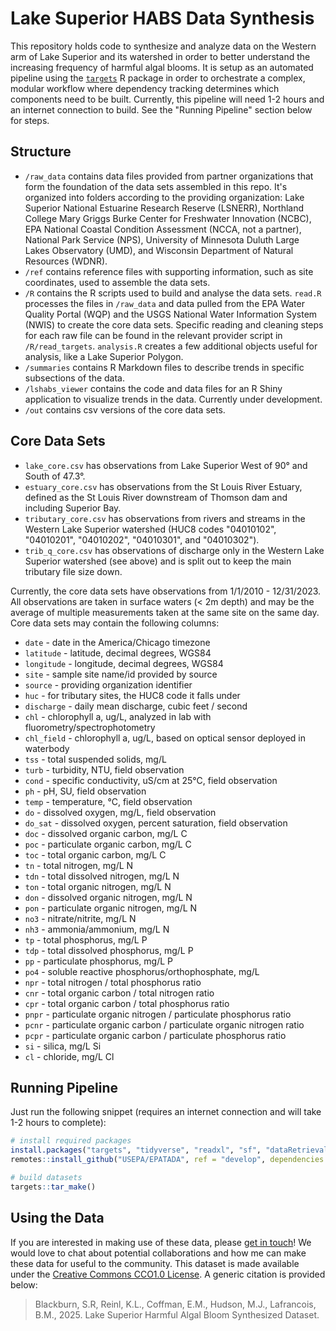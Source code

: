 # Lake Superior HABS Data Synthesis

This repository holds code to synthesize and analyze data on the Western arm of Lake Superior and its watershed in order to better understand the increasing frequency of harmful algal blooms. It is setup as an automated pipeline using the [`targets`](https://books.ropensci.org/targets/) R package in order to orchestrate a complex, modular workflow where dependency tracking determines which components need to be built. Currently, this pipeline will need 1-2 hours and an internet connection to build. See the "Running Pipeline" section below for steps.

## Structure

-   `/raw_data` contains data files provided from partner organizations that form the foundation of the data sets assembled in this repo. It's organized into folders according to the providing organization: Lake Superior National Estuarine Research Reserve (LSNERR), Northland College Mary Griggs Burke Center for Freshwater Innovation (NCBC), EPA National Coastal Condition Assessment (NCCA, not a partner), National Park Service (NPS), University of Minnesota Duluth Large Lakes Observatory (UMD), and Wisconsin Department of Natural Resources (WDNR).
-   `/ref` contains reference files with supporting information, such as site coordinates, used to assemble the data sets.
-   `/R` contains the R scripts used to build and analyse the data sets. `read.R` processes the files in `/raw_data` and data pulled from the EPA Water Quality Portal (WQP) and the USGS National Water Information System (NWIS) to create the core data sets. Specific reading and cleaning steps for each raw file can be found in the relevant provider script in `/R/read_targets`. `analysis.R` creates a few additional objects useful for analysis, like a Lake Superior Polygon.
-   `/summaries` contains R Markdown files to describe trends in specific subsections of the data.
-   `/lshabs_viewer` contains the code and data files for an R Shiny application to visualize trends in the data. Currently under development.
-   `/out` contains csv versions of the core data sets.

## Core Data Sets

-   `lake_core.csv` has observations from Lake Superior West of 90° and South of 47.3°.
-   `estuary_core.csv` has observations from the St Louis River Estuary, defined as the St Louis River downstream of Thomson dam and including Superior Bay.
-   `tributary_core.csv` has observations from rivers and streams in the Western Lake Superior watershed (HUC8 codes "04010102", "04010201", "04010202", "04010301", and "04010302").
-   `trib_q_core.csv` has observations of discharge only in the Western Lake Superior watershed (see above) and is split out to keep the main tributary file size down.

Currently, the core data sets have observations from 1/1/2010 - 12/31/2023. All observations are taken in surface waters (\< 2m depth) and may be the average of multiple measurements taken at the same site on the same day. Core data sets may contain the following columns:

-   `date` - date in the America/Chicago timezone
-   `latitude` - latitude, decimal degrees, WGS84
-   `longitude` - longitude, decimal degrees, WGS84
-   `site` - sample site name/id provided by source
-   `source` - providing organization identifier
-   `huc` - for tributary sites, the HUC8 code it falls under
-   `discharge` - daily mean discharge, cubic feet / second
-   `chl` - chlorophyll a, ug/L, analyzed in lab with fluorometry/spectrophotometry
-   `chl_field` - chlorophyll a, ug/L, based on optical sensor deployed in waterbody
-   `tss` - total suspended solids, mg/L
-   `turb` - turbidity, NTU, field observation
-   `cond` - specific conductivity, uS/cm at 25°C, field observation
-   `ph` - pH, SU, field observation
-   `temp` - temperature, °C, field observation
-   `do` - dissolved oxygen, mg/L, field observation
-   `do_sat` - dissolved oxygen, percent saturation, field observation
-   `doc` - dissolved organic carbon, mg/L C
-   `poc` - particulate organic carbon, mg/L C
-   `toc` - total organic carbon, mg/L C
-   `tn` - total nitrogen, mg/L N
-   `tdn` - total dissolved nitrogen, mg/L N
-   `ton` - total organic nitrogen, mg/L N
-   `don` - dissolved organic nitrogen, mg/L N
-   `pon` - particulate organic nitrogen, mg/L N
-   `no3` - nitrate/nitrite, mg/L N
-   `nh3` - ammonia/ammonium, mg/L N
-   `tp` - total phosphorus, mg/L P
-   `tdp` - total dissolved phosphorus, mg/L P
-   `pp` - particulate phosphorus, mg/L P
-   `po4` - soluble reactive phosphorus/orthophosphate, mg/L
-   `npr` - total nitrogen / total phosphorus ratio
-   `cnr` - total organic carbon / total nitrogen ratio
-   `cpr` - total organic carbon / total phosphorus ratio
-   `pnpr` - particulate organic nitrogen / particulate phosphorus ratio
-   `pcnr` - particulate organic carbon / particulate organic nitrogen ratio
-   `pcpr` - particulate organic carbon / particulate phosphorus ratio
-   `si` - silica, mg/L Si
-   `cl` - chloride, mg/L Cl

## Running Pipeline

Just run the following snippet (requires an internet connection and will take 1-2 hours to complete):

``` r
# install required packages
install.packages("targets", "tidyverse", "readxl", "sf", "dataRetrieval", "remotes")
remotes::install_github("USEPA/EPATADA", ref = "develop", dependencies = TRUE, force = TRUE)

# build datasets
targets::tar_make()
```

## Using the Data

If you are interested in making use of these data, please [get in touch](srblackburn@wisc.edu)! We would love to chat about potential collaborations and how me can make these data for useful to the community. 
This dataset is made available under the [Creative Commons CCO1.0 License](https://creativecommons.org/publicdomain/zero/1.0/). A generic citation is provided below:

> Blackburn, S.R, Reinl, K.L., Coffman, E.M., Hudson, M.J., Lafrancois, B.M., 2025. Lake Superior Harmful Algal Bloom Synthesized Dataset.

